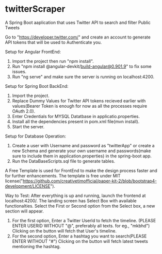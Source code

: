 # twitterScraper
A Spring Boot aaplication that uses Twitter API to search and filter Public Tweets

Go to "https://developer.twitter.com/" and create an account to generate API tokens that will be used to Authenticate you.

Setup for Angular FrontEnd:
1. Import the project then run "npm install".
2. Run "npm install @angular-devkit/build-angular@0.901.9" to fix some issues.
3. Run "ng serve" and make sure the server is running on localhost:4200.

Setup for Spring Boot BackEnd:
1. Import the project.
2. Replace Dummy Values for Twitter API tokens recieved earlier with values(Bearer Token is enough for now as all the processes require OAuth 2.0).
3. Enter Credentials for MYSQL Datatbase in applicatio.properties.
3. Install all the dependencies present in pom.xml file(mvn install).
4. Start the server.

Setup for Database Operation:
1. Create a user with Username and password as "twitterApp" or create a new Schema and generate your own username and passwords(make sure to include them in application.properties) in the spring-boot app.
2. Run the DataBaseScripts.sql file to generate tables.


A Free Template is used for FrontEnd to make the design process faster and for further enhancements.
The template is free under MIT license("https://github.com/creativetimofficial/paper-kit-2/blob/bootstrap4-development/LICENSE").


Way to Test:
After everything is up and running, launch the frontend at localhost:4200/.
The landing screen has Select Box with available functionalties.
Select the First or Second option from the Select box, a new section will appear.
1.  For the first option, Enter a Twitter UserId to fetch the timeline.
    (PLEASE ENTER USERID WITHOUT "@", preferably all texts. for eg., "mkbhd")
    Clicking on the button will fetch that User's timeline.
2. For the second option, Enter a hashtag you want to search(PLEASE ENTER WITHOUT "#")
   Clicking on the button will fetch latest tweets mentioning the hashtag.
